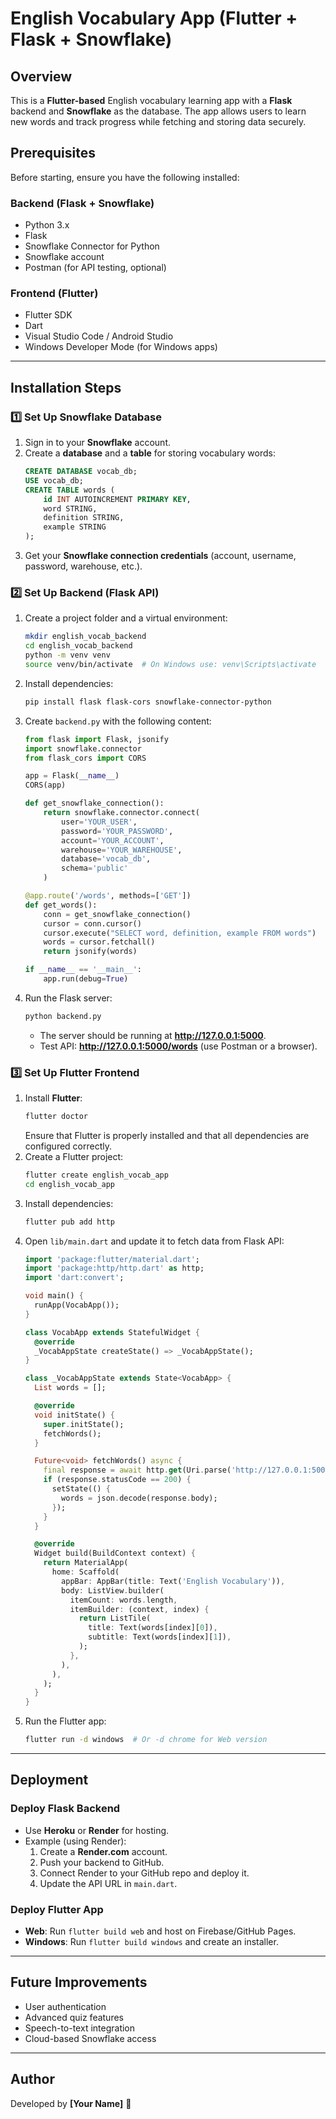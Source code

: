 # English Vocabulary App (Flutter + Flask + Snowflake)

## Overview
This is a **Flutter-based** English vocabulary learning app with a **Flask** backend and **Snowflake** as the database. The app allows users to learn new words and track progress while fetching and storing data securely.

## Prerequisites
Before starting, ensure you have the following installed:

### Backend (Flask + Snowflake)
- Python 3.x
- Flask
- Snowflake Connector for Python
- Snowflake account
- Postman (for API testing, optional)

### Frontend (Flutter)
- Flutter SDK
- Dart
- Visual Studio Code / Android Studio
- Windows Developer Mode (for Windows apps)

---

## Installation Steps

### 1️⃣ Set Up Snowflake Database
1. Sign in to your **Snowflake** account.
2. Create a **database** and a **table** for storing vocabulary words:
   ```sql
   CREATE DATABASE vocab_db;
   USE vocab_db;
   CREATE TABLE words (
       id INT AUTOINCREMENT PRIMARY KEY,
       word STRING,
       definition STRING,
       example STRING
   );
   ```
3. Get your **Snowflake connection credentials** (account, username, password, warehouse, etc.).

### 2️⃣ Set Up Backend (Flask API)
1. Create a project folder and a virtual environment:
   ```sh
   mkdir english_vocab_backend
   cd english_vocab_backend
   python -m venv venv
   source venv/bin/activate  # On Windows use: venv\Scripts\activate
   ```
2. Install dependencies:
   ```sh
   pip install flask flask-cors snowflake-connector-python
   ```
3. Create `backend.py` with the following content:
   ```python
   from flask import Flask, jsonify
   import snowflake.connector
   from flask_cors import CORS

   app = Flask(__name__)
   CORS(app)

   def get_snowflake_connection():
       return snowflake.connector.connect(
           user='YOUR_USER',
           password='YOUR_PASSWORD',
           account='YOUR_ACCOUNT',
           warehouse='YOUR_WAREHOUSE',
           database='vocab_db',
           schema='public'
       )

   @app.route('/words', methods=['GET'])
   def get_words():
       conn = get_snowflake_connection()
       cursor = conn.cursor()
       cursor.execute("SELECT word, definition, example FROM words")
       words = cursor.fetchall()
       return jsonify(words)

   if __name__ == '__main__':
       app.run(debug=True)
   ```
4. Run the Flask server:
   ```sh
   python backend.py
   ```
   - The server should be running at **http://127.0.0.1:5000**.
   - Test API: **http://127.0.0.1:5000/words** (use Postman or a browser).

### 3️⃣ Set Up Flutter Frontend
1. Install **Flutter**:
   ```sh
   flutter doctor
   ```
   Ensure that Flutter is properly installed and that all dependencies are configured correctly.
2. Create a Flutter project:
   ```sh
   flutter create english_vocab_app
   cd english_vocab_app
   ```
3. Install dependencies:
   ```sh
   flutter pub add http
   ```
4. Open `lib/main.dart` and update it to fetch data from Flask API:
   ```dart
   import 'package:flutter/material.dart';
   import 'package:http/http.dart' as http;
   import 'dart:convert';

   void main() {
     runApp(VocabApp());
   }

   class VocabApp extends StatefulWidget {
     @override
     _VocabAppState createState() => _VocabAppState();
   }

   class _VocabAppState extends State<VocabApp> {
     List words = [];

     @override
     void initState() {
       super.initState();
       fetchWords();
     }

     Future<void> fetchWords() async {
       final response = await http.get(Uri.parse('http://127.0.0.1:5000/words'));
       if (response.statusCode == 200) {
         setState(() {
           words = json.decode(response.body);
         });
       }
     }

     @override
     Widget build(BuildContext context) {
       return MaterialApp(
         home: Scaffold(
           appBar: AppBar(title: Text('English Vocabulary')),
           body: ListView.builder(
             itemCount: words.length,
             itemBuilder: (context, index) {
               return ListTile(
                 title: Text(words[index][0]),
                 subtitle: Text(words[index][1]),
               );
             },
           ),
         ),
       );
     }
   }
   ```
5. Run the Flutter app:
   ```sh
   flutter run -d windows  # Or -d chrome for Web version
   ```

---

## Deployment

### Deploy Flask Backend
- Use **Heroku** or **Render** for hosting.
- Example (using Render):
  1. Create a **Render.com** account.
  2. Push your backend to GitHub.
  3. Connect Render to your GitHub repo and deploy it.
  4. Update the API URL in `main.dart`.

### Deploy Flutter App
- **Web**: Run `flutter build web` and host on Firebase/GitHub Pages.
- **Windows**: Run `flutter build windows` and create an installer.

---

## Future Improvements
- User authentication
- Advanced quiz features
- Speech-to-text integration
- Cloud-based Snowflake access

---

## Author
Developed by **[Your Name]** 🚀

